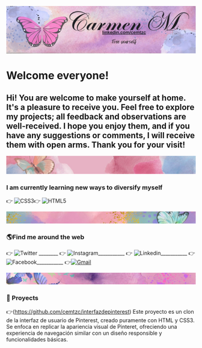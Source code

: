 ![Welcome](imagenes/carmen_m.jpg)

# Welcome everyone!

## Hi! You are welcome to make yourself at home. It's a pleasure to receive you. Feel free to explore my projects; all feedback and observations are well-received. I hope you enjoy them, and if you have any suggestions or comments, I will receive them with open arms. Thank you for your visit!

![Divider](imagenes/divider.jpg)
### I am currently learning new ways to diversify myself
👉 ![CSS3](https://img.shields.io/badge/CSS3-1572B6?style=for-the-badge&logo=css3&logoColor=white)👉 ![HTML5](https://img.shields.io/badge/HTML5-E34F26?style=for-the-badge&logo=html5&logoColor=white)

![Divider2](imagenes/divider_2.jpg)

### 🌎Find me around the web

👉 ![Twitter](https://img.shields.io/badge/Twitter-1DA1F2?style=for-the-badge&logo=twitter&logoColor=white) ________ 👉 ![Instagram](https://img.shields.io/badge/Instagram-E4405F?style=for-the-badge&logo=instagram&logoColor=white)___________ 👉 ![Linkedin](https://img.shields.io/badge/LinkedIn-0077B5?style=for-the-badge&logo=linkedin&logoColor=white)___________ 👉 ![Facebook](https://img.shields.io/badge/Facebook-1877F2?style=for-the-badge&logo=facebook&logoColor=white)___________ 👉[![Gmail](https://img.shields.io/badge/-Gmail-0D1117?style=for-the-badge&logo=gmail&labelColor=0D1117)](mailto:cemtzc@gmail.com)&nbsp;

![Divider3](imagenes/divider_3.jpg)

### 💪 Proyects 
👉(https://github.com/cemtzc/interfazdepinterest)
Este proyecto es un clon de la interfaz de usuario de Pinterest, creado puramente con HTML y CSS3.
Se enfoca en replicar la apariencia visual de Pinteret, ofreciendo una experiencia de navegación similar con un diseño responsible y funcionalidades básicas.

<!--
**cemtzc/cemtzc** is a ✨ _special_ ✨ repository because its `README.md` (this file) appears on your GitHub profile.

Here are some ideas to get you started:

- 🔭 I’m currently working on ...
- 🌱 I’m currently learning ...
- 👯 I’m looking to collaborate on ...
- 🤔 I’m looking for help with ...
- 💬 Ask me about ...
- 📫 How to reach me: ...
- 😄 Pronouns: ...
- ⚡ Fun fact: ...
-->
